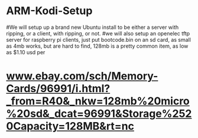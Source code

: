 # ARM-Kodi-Setup
#We will setup up a brand new Ubuntu install to be either a server with ripping, or a client, with ripping, or not.
#we will also setup an openelec tftp server for raspberry pi clients, just put bootcode.bin on an sd card, as small as 4mb works, but are hard to find, 128mb is a pretty common item, as low as $1.10 usd per
# www.ebay.com/sch/Memory-Cards/96991/i.html?_from=R40&_nkw=128mb%20micro%20sd&_dcat=96991&Storage%2520Capacity=128MB&rt=nc


